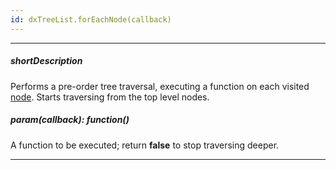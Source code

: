 ```yaml
---
id: dxTreeList.forEachNode(callback)
---
```

---
##### shortDescription
Performs a pre-order tree traversal, executing a function on each visited [node](/Documentation/ApiReference/UI_Widgets/dxTreeList/Node/). Starts traversing from the top level nodes.

##### param(callback): function()
A function to be executed; return **false** to stop traversing deeper.

---
